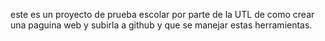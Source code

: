 este es un proyecto de prueba escolar por parte de la UTL de como crear una paguina web y subirla a github y que se manejar estas herramientas.
